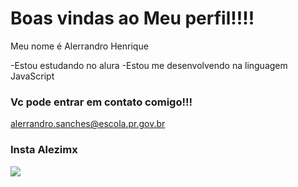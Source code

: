 # Boas vindas ao Meu perfil!!!!

Meu nome é Alerrandro Henrique 

-Estou estudando no alura 
-Estou me desenvolvendo na linguagem JavaScript
 
### Vc pode entrar em contato comigo!!!

alerrandro.sanches@escola.pr.gov.br

### Insta Alezimx 


  ![](https://media1.tenor.com/m/PKKCAakpBZIAAAAC/neyney-neymar.gif)
